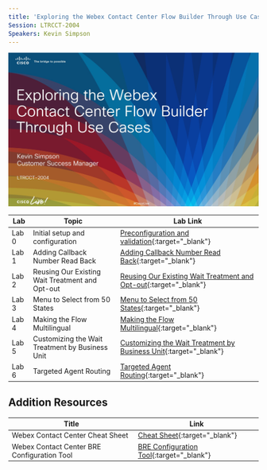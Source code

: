 ```yaml
---
title: 'Exploring the Webex Contact Center Flow Builder Through Use Cases'
Session: LTRCCT-2004
Speakers: Kevin Simpson
---
```




<img src="images/Title.jpg"/>

|Lab|Topic|Lab Link|
|---|---|---|
|Lab 0|Initial setup and configuration|[Preconfiguration and validation](Lab_0.md){:target="_blank"}|
|Lab 1|Adding Callback Number Read Back|[Adding Callback Number Read Back](Lab_1.md){:target="_blank"}|
|Lab 2|Reusing Our Existing Wait Treatment and Opt-out|[Reusing Our Existing Wait Treatment and Opt-out](Lab_2.md){:target="\_blank"}|
|Lab 3|Menu to Select from 50 States|[Menu to Select from 50 States](Lab_3.md){:target="_blank"}|
|Lab 4|Making the Flow Multilingual|[Making the Flow Multilingual](Lab_4.md){:target="_blank"}|
|Lab 5|Customizing the Wait Treatment by Business Unit|[Customizing the Wait Treatment by Business Unit](Lab_5){:target="_blank"}
|Lab 6|Targeted Agent Routing|[Targeted Agent Routing](Lab_6){:target="_blank"}|

## Addition Resources

|Title|Link|
|---|---|
|Webex Contact Center Cheat Sheet|[Cheat Sheet](cheatSheet.md){:target="_blank"} |
|Webex Contact Center BRE Configuration Tool|[BRE Configuration Tool](Configuring_The_BRE.md){:target="_blank"}|
